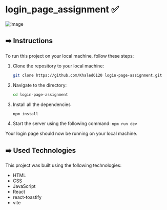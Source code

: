 
# login_page_assignment ✅
![image](https://github.com/Khaled6120/login-page-assignment/assets/86200305/f6e7c7ad-ecf6-40e6-86ab-07a86302b1e0)

## ➡️ Instructions

To run this project on your local machine, follow these steps:

1. Clone the repository to your local machine:

   ```bash
   git clone https://github.com/Khaled6120 login-page-assignment.git

2. Navigate to the directory:
   ```bash
   cd login-page-assignment

3. Install all the dependencies
   ```bash
   npm install


4. Start the server using the following command:
`npm run dev`

Your login page should now be running on your local machine.

## ➡️ Used Technologies
This project was built using the following technologies:

- HTML
- CSS
- JavaScript
- React
- react-toastify
- vite
